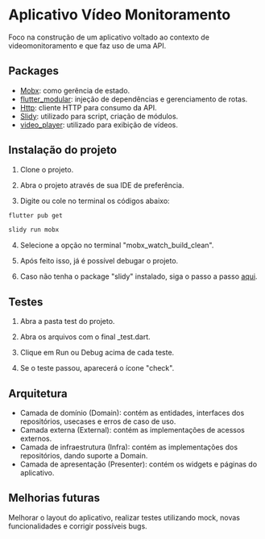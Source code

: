 # Aplicativo Vídeo Monitoramento

Foco na construção de um aplicativo voltado ao contexto de videomonitoramento e que faz uso de uma API.
## Packages

- [Mobx](https://pub.dev/packages/flutter_mobx): como gerência de estado.
- [flutter_modular](https://pub.dev/packages/flutter_modular): injeção de dependências e gerenciamento de rotas.
- [Http](https://pub.dev/packages/http): cliente HTTP para consumo da API.
- [Slidy](https://pub.dev/packages/slidy): utilizado para script, criação de módulos.
- [video_player](https://pub.dev/packages/video_player): utilizado para exibição de vídeos.

## Instalação do projeto

1. Clone o projeto.

2. Abra o projeto através de sua IDE de preferência.

3. Digite ou cole no terminal os códigos abaixo:

```bash
flutter pub get
```
```bash
slidy run mobx
```
4. Selecione a opção no terminal "mobx_watch_build_clean".

5. Após feito isso, já é possível debugar o projeto.

6. Caso não tenha o package "slidy" instalado, siga o passo a passo [aqui](https://pub.dev/packages/slidy).

## Testes

1. Abra a pasta test do projeto.

2. Abra os arquivos com o final _test.dart.

3. Clique em Run ou Debug acima de cada teste.

4. Se o teste passou, aparecerá o ícone "check".
## Arquitetura

- Camada de domínio (Domain): contém as entidades, interfaces dos repositórios, usecases e erros de caso de uso.
- Camada externa (External): contém as implementações de acessos externos.
- Camada de infraestrutura (Infra): contém as implementações dos repositórios, dando suporte a Domain.
- Camada de apresentação (Presenter): contém os widgets e páginas do aplicativo. 

## Melhorias futuras

Melhorar o layout do aplicativo, realizar testes utilizando mock, novas funcionalidades e corrigir possíveis bugs.


